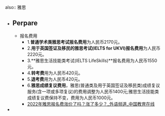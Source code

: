 also:: 雅思
- ## Perpare
  - 报名费用
    - 1.**普通学术类雅思考试报名费用**为人民币2170元。
    - 2.**用于英国签证及移民的雅思考试(IELTS for UKVI)报名费用**为人民币2220元。
    - 3.**雅思生活技能类考试(IELTS LifeSkills)**报名费用为人民币1550元。
    - 4.**转考费**用为人民币420元。
    - 5.**退考费**用为人民币420元。
    - 6.**雅思成绩复议费用**，雅思(普通类及用于英国签证及移民类)成绩复议服务(含一项或多项复议)的费用调整为人民币1400元;雅思生活技能类成绩复议费保持不变，费用为人民币1000元。
    - [2022年雅思报名费涨价了吗？涨了多少？_外语频道_中国教育在线](https://waiyu.eol.cn/ys/ysbkzn/202203169452917441.html)
-
